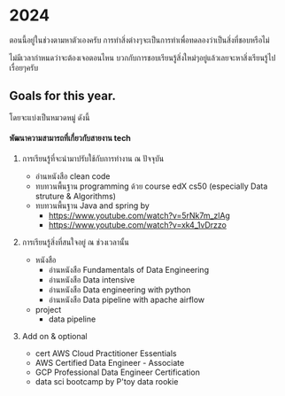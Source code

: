 # 2024

ตอนนี้อยู่ในช่วงตามหาตัวเองครับ การทำสิ่งต่างๆจะเป็นการทำเพื่อทดลองว่าเป็นสิ่งที่ชอบหรือไม่

ไม่มีเวลากำหนดว่าจะต้องเจอตอนไหน บวกกับการชอบเรียนรู้สิ่งใหม่ๆอยู่แล้วเลยจะหาสิ่งเรียนรู้ไปเรื่อยๆครับ

## Goals for this year.

โดยจะแบ่งเป็นหมวดหมู่ ดังนี้

#### พัฒนาความสามารถที่เกี่ยวกับสายงาน tech
1. การเรียนรู้ที่จะนำมาปรับใช้กับการทำงาน ณ ปัจจุบัน
    - อ่านหนังสือ clean code
    - ทบทวนพื้นฐาน programming ด้วย course edX cs50 (especially Data struture & Algorithms)
    - ทบทวนพื้นฐาน Java and spring by 
      - https://www.youtube.com/watch?v=5rNk7m_zlAg
      - https://www.youtube.com/watch?v=xk4_1vDrzzo

2. การเรียนรู้สิ่งที่สนใจอยู่ ณ ช่วงเวลานั้น
    - หนังสือ
        - อ่านหนังสือ Fundamentals of Data Engineering
        - อ่านหนังสือ Data intensive
        - อ่านหนังสือ Data engineering with python
        - อ่านหนังสือ Data pipeline with apache airflow
    - project
        - data pipeline

3. Add on & optional
   - cert AWS Cloud Practitioner Essentials
   - AWS Certified Data Engineer - Associate
   - GCP Professional Data Engineer Certification
   - data sci bootcamp by P'toy data rookie

